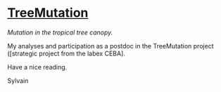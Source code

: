 # [TreeMutation](https://sylvainschmitt.github.io/treemutation/)

*Mutation in the tropical tree canopy.*

My analyses and participation as a postdoc in the TreeMutation project ([strategic project from the labex CEBA].

Have a nice reading.

Sylvain
